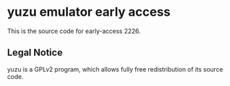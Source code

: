 yuzu emulator early access
=============

This is the source code for early-access 2226.

## Legal Notice

yuzu is a GPLv2 program, which allows fully free redistribution of its source code.